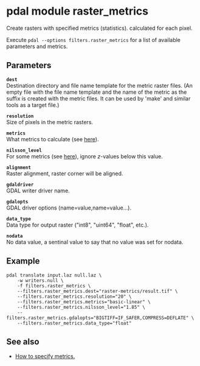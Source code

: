 # pdal module raster_metrics

Create rasters with specified metrics (statistics). calculated for each pixel. 

Execute `pdal --options filters.raster_metrics` for a list of available parameters and metrics.


## Parameters

**`dest`**  
Destination directory and file name template for the metric raster files. 
(An empty file with the file name template and the name of the metric as the suffix is created with the metric files. 
It can be used by 'make' and similar tools as a target file.) 

**`resolution`**  
Size of pixels in the metric rasters. 

**`metrics`**  
What metrics to calculate (see [here](metrics-how-to-specify.md)).

**`nilsson_level`**  
For some metrics (see [here](metrics-how-to-specify.md)), ignore *z*-values below this value.

**`alignment`**  
Raster alignment, raster corner will be aligned. 

**`gdaldriver`**  
GDAL writer driver name.

**`gdalopts`**  
GDAL driver options (name=value,name=value...).

**`data_type`**  
Data type for output raster (\"int8\", \"uint64\", \"float\", etc.).

**`nodata`**  
No data value, a sentinal value to say that no value was set for nodata.


## Example

	pdal translate input.laz null.laz \
		-w writers.null \
		-f filters.raster_metrics \
		--filters.raster_metrics.dest="raster-metrics/result.tif" \
		--filters.raster_metrics.resolution="20" \
		--filters.raster_metrics.metrics="basic-linear" \
		--filters.raster_metrics.nilsson_level="1.85" \
		--filters.raster_metrics.gdalopts="BIGTIFF=IF_SAFER,COMPRESS=DEFLATE" \
		--filters.raster_metrics.data_type="float"


## See also

- [How to specify metrics.](metrics-how-to-specify.md)
